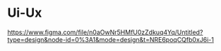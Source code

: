 # Ui-Ux
https://www.figma.com/file/n0aOwNr5HMfU0zZdkuq4Yq/Untitled?type=design&node-id=0%3A1&mode=design&t=NRE6poqCQfb0xJ6i-1

